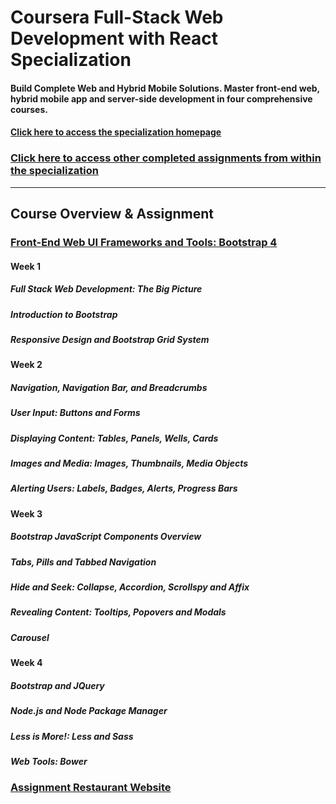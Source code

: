 # Coursera Full-Stack Web Development with React Specialization
#### Build Complete Web and Hybrid Mobile Solutions. Master front-end web, hybrid mobile app and server-side development in four comprehensive courses.
#### [Click here to access the specialization homepage](https://www.coursera.org/specializations/full-stack-react "Full-Stack Web Development with React Specialization")

### [Click here to access other completed assignments from within the specialization]()

_____

## Course Overview & Assignment
### [Front-End Web UI Frameworks and Tools: Bootstrap 4](https://www.coursera.org/learn/bootstrap-4 "Front-End Web UI Frameworks and Tools: Bootstrap 4")

#### **Week 1**
##### Full Stack Web Development: The Big Picture
##### Introduction to Bootstrap
##### Responsive Design and Bootstrap Grid System

#### **Week 2**
##### Navigation, Navigation Bar, and Breadcrumbs
##### User Input: Buttons and Forms
##### Displaying Content: Tables, Panels, Wells, Cards
##### Images and Media: Images, Thumbnails, Media Objects
##### Alerting Users: Labels, Badges, Alerts, Progress Bars

#### **Week 3**
##### Bootstrap JavaScript Components Overview
##### Tabs, Pills and Tabbed Navigation
##### Hide and Seek: Collapse, Accordion, Scrollspy and Affix
##### Revealing Content: Tooltips, Popovers and Modals
##### Carousel

#### **Week 4**
##### Bootstrap and JQuery
##### Node.js and Node Package Manager
##### Less is More!: Less and Sass
##### Web Tools: Bower

### [Assignment Restaurant Website](https://kishanpatel98.github.io/Course-1-Front-End-Web-UI-Frameworks-bootstrap-4/Bootstrap4/conFusion/index.html)
